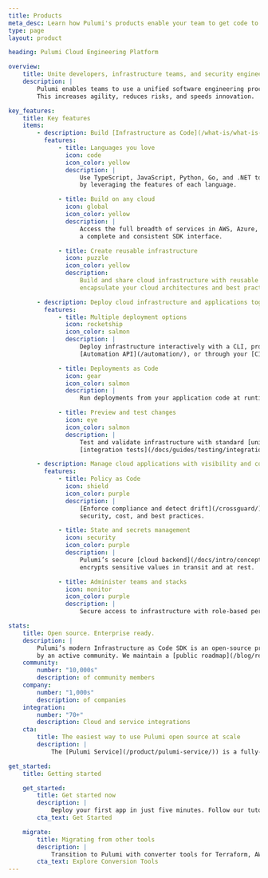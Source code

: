 ```yaml
---
title: Products
meta_desc: Learn how Pulumi's products enable your team to get code to any cloud productively, securely, and reliably, using your favorite languages.
type: page
layout: product

heading: Pulumi Cloud Engineering Platform

overview:
    title: Unite developers, infrastructure teams, and security engineers
    description: |
        Pulumi enables teams to use a unified software engineering process to deliver infrastructure and applications together and faster.
        This increases agility, reduces risks, and speeds innovation.

key_features:
    title: Key features
    items:
        - description: Build [Infrastructure as Code](/what-is/what-is-infrastructure-as-code/) in familiar languages
          features:
              - title: Languages you love
                icon: code
                icon_color: yellow
                description: |
                    Use TypeScript, JavaScript, Python, Go, and .NET to model cloud infrastructure
                    by leveraging the features of each language.

              - title: Build on any cloud
                icon: global
                icon_color: yellow
                description: |
                    Access the full breadth of services in AWS, Azure, GCP, and [60+ providers](/registry/) through
                    a complete and consistent SDK interface.

              - title: Create reusable infrastructure
                icon: puzzle
                icon_color: yellow
                description:
                    Build and share cloud infrastructure with reusable [Pulumi Packages](/product/packages), which
                    encapsulate your cloud architectures and best practices.

        - description: Deploy cloud infrastructure and applications together
          features:
              - title: Multiple deployment options
                icon: rocketship
                icon_color: salmon
                description: |
                    Deploy infrastructure interactively with a CLI, programmatically with Pulumi’s
                    [Automation API](/automation/), or through your [CI/CD process](/docs/guides/continuous-delivery/).

              - title: Deployments as Code
                icon: gear
                icon_color: salmon
                description: |
                    Run deployments from your application code at runtime with [Automation API](/automation/). Create infrastructure APIs, custom platforms, and CLIs.

              - title: Preview and test changes
                icon: eye
                icon_color: salmon
                description: |
                    Test and validate infrastructure with standard [unit test frameworks](/docs/guides/testing/#unit-testing) and
                    [integration tests](/docs/guides/testing/integration/). Preview changes before deploying.

        - description: Manage cloud applications with visibility and controls
          features:
              - title: Policy as Code
                icon: shield
                icon_color: purple
                description: |
                    [Enforce compliance and detect drift](/crossguard/) by checking infrastructure against rules for
                    security, cost, and best practices.

              - title: State and secrets management
                icon: security
                icon_color: purple
                description: |
                    Pulumi’s secure [cloud backend](/docs/intro/concepts/state/) manages your infrastructure state and automatically
                    encrypts sensitive values in transit and at rest.

              - title: Administer teams and stacks
                icon: monitor
                icon_color: purple
                description: |
                    Secure access to infrastructure with role-based permissions and [single sign-on](/docs/guides/saml/). View deployed resources, review audit logs, and set tags.

stats:
    title: Open source. Enterprise ready.
    description: |
        Pulumi’s modern Infrastructure as Code SDK is an open-source project that’s supported
        by an active community. We maintain a [public roadmap](/blog/relaunching-pulumis-public-roadmap/) and welcome feedback and contributions from anyone.
    community:
        number: "10,000s"
        description: of community members
    company:
        number: "1,000s"
        description: of companies
    integration:
        number: "70+"
        description: Cloud and service integrations
    cta:
        title: The easiest way to use Pulumi open source at scale
        description: |
            The [Pulumi Service](/product/pulumi-service/)) is a fully-managed service for the open-source CLI and SDK that comes with built-in state and secrets management, and many more features. It enables you to focus your time on building, deploying, and managing cloud applications with your favorite languages and software engineering. 

get_started:
    title: Getting started

    get_started:
        title: Get started now
        description: |
            Deploy your first app in just five minutes. Follow our tutorials for AWS, Azure, GCP, Kubernetes, and more.
        cta_text: Get Started

    migrate:
        title: Migrating from other tools
        description: |
            Transition to Pulumi with converter tools for Terraform, AWS CloudFormation, Azure Resource Manager, and Kubernetes.
        cta_text: Explore Conversion Tools
---
```


